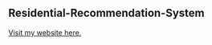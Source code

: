 ## Residential-Recommendation-System
[Visit my website here. ](https://residential-recommendation-sys.herokuapp.com/)
